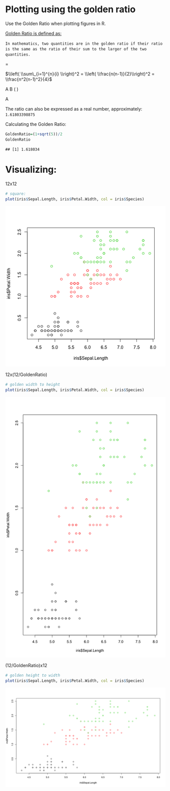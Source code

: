 Plotting using the golden ratio
================

Use the Golden Ratio when plotting figures in R.

[Golden Ratio is defined as:](https://en.wikipedia.org/wiki/Golden_ratio)

`In mathematics, two quantities are in the golden ratio if their ratio is the same as the ratio of their sum to the larger of the two quantities.`

 =

$\\left( \\sum\_{i=1}^{n}{i} \\right)^2 = \\left( \\frac{n(n-1)}{2}\\right)^2 = \\frac{n^2(n-1)^2}{4}$

A B ( )

A

The ratio can also be expressed as a real number, approximately: `1.61803398875`

Calculating the Golden Ratio:

``` r
GoldenRatio=(1+sqrt(5))/2
GoldenRatio
```

    ## [1] 1.618034

Visualizing:
============

12x12

``` r
# square:
plot(iris$Sepal.Length, iris$Petal.Width, col = iris$Species)
```

![](README_files/figure-markdown_github/unnamed-chunk-2-1.png)

12x(12/GoldenRatio)

``` r
# golden width to height
plot(iris$Sepal.Length, iris$Petal.Width, col = iris$Species)
```

![](README_files/figure-markdown_github/unnamed-chunk-3-1.png)

(12/GoldenRatio)x12

``` r
# golden height to width
plot(iris$Sepal.Length, iris$Petal.Width, col = iris$Species)
```

![](README_files/figure-markdown_github/unnamed-chunk-4-1.png)
